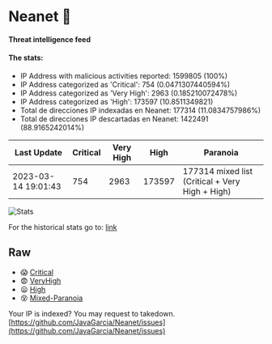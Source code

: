 # Neanet :hocho:
#### Threat intelligence feed
#### The stats:

- IP Address with malicious activities reported: 1599805 (100%)
- IP Address categorized as 'Critical':  754 (0.0471307440594%)
- IP Address categorized as 'Very High':  2963 (0.185210072478%)
- IP Address categorized as 'High':  173597 (10.8511349821)
- Total de direcciones IP indexadas en Neanet:  177314 (11.0834757986%)
- Total de direcciones IP descartadas en Neanet:  1422491 (88.9165242014%)

| Last Update | Critical | Very High | High | Paranoia |
| --- | --- | --- | --- | --- |
| 2023-03-14 19:01:43 | 754 | 2963 | 173597 | 177314 mixed list (Critical + Very High + High)|

![Stats](https://docs.google.com/spreadsheets/d/e/2PACX-1vSnaNMIXVabIpDJjufMlzH7poXnshF3mgd8Is1g9ytUEzVsP5my4Trn8f-xkoLLQ38xpL3HtmUexLo6/pubchart?oid=501124687&format=image)

For the historical stats go to: [link](/stats.csv)
## Raw
- :scream: [Critical](https://raw.githubusercontent.com/JavaGarcia/Neanet/master/blacklists/neanet_critical.txt)
- :fearful: [VeryHigh](https://raw.githubusercontent.com/JavaGarcia/Neanet/master/blacklists/neanet_veryHigh.txtt)
- :frowning: [High](https://raw.githubusercontent.com/JavaGarcia/Neanet/master/blacklists/neanet_high.txt)
- :dizzy_face: [Mixed-Paranoia](https://raw.githubusercontent.com/JavaGarcia/Neanet/master/blacklists/neanet_all.txt)


Your IP is indexed? You may request to takedown. [https://github.com/JavaGarcia/Neanet/issues](https://github.com/JavaGarcia/Neanet/issues)






































































































































































































































































































































































































































































































































































































































































































































































































































































































































































































































































































































































































































































































































































































































































































































































































































































































































































































































































































































































































































































































































































































































































































































































































































































































































































































































































































































































































































































































































































































































































































































































































































































































































































































































































































































































































































































































































































































































































































































































































































































































































































































































































































































































































































































































































































































































































































































































































































































































































































































































































































































































































































































































































































































































































































































































































































































































































































































































































































































































































































































































































































































































































































































































































































































































































































































































































































































































































































































































































































































































































































































































































































































































































































































































































































































































































































































































































































































































































































































































































































































































































































































































































































































































































































































































































































































































































































































































































































































































































































































































































































































































































































































































































































































































































































































































































































































































































































































































































































































































































































































